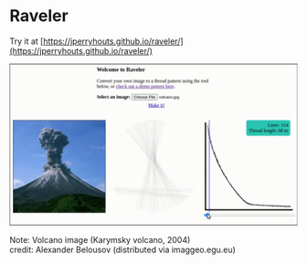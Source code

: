 Raveler
======

Try it at [https://jperryhouts.github.io/raveler/](https://jperryhouts.github.io/raveler/)

![demo](web/demo.gif)

Note: Volcano image (Karymsky volcano, 2004)  
credit: Alexander Belousov (distributed via imaggeo.egu.eu)